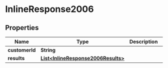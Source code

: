 # InlineResponse2006

## Properties
Name | Type | Description | Notes
------------ | ------------- | ------------- | -------------
**customerId** | **String** |  | 
**results** | [**List&lt;InlineResponse2006Results&gt;**](InlineResponse2006Results.md) |  | 
